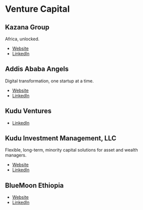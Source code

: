 # Venture Capital

## Kazana Group

Africa, unlocked.

- [Website](https://www.kazanagroup.com/)
- [LinkedIn](https://www.linkedin.com/company/kazana-group/)

## Addis Ababa Angels

Digital transformation, one startup at a time.

- [Website](https://addisababaangels.com/)
- [LinkedIn](https://www.linkedin.com/company/addis-ababa-angels/)

## Kudu Ventures

- [LinkedIn](https://www.linkedin.com/company/kudu-ventures/about/)

## Kudu Investment Management, LLC

Flexible, long-term, minority capital solutions for asset and wealth managers.

- [Website](https://www.kuduinvestment.com/)
- [LinkedIn](https://www.linkedin.com/company/kudu-investment-management-llc/)

## BlueMoon Ethiopia

- [Website](http://www.bluemoonethiopia.com/)
- [LinkedIn](https://www.linkedin.com/company/bluemoon-ethiopia/)
